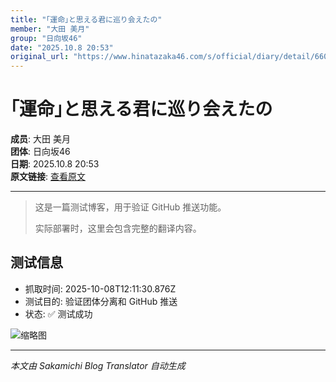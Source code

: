 ```yaml
---
title: "｢運命｣と思える君に巡り会えたの"
member: "大田 美月"
group: "日向坂46"
date: "2025.10.8 20:53"
original_url: "https://www.hinatazaka46.com/s/official/diary/detail/66037?ima=0000&cd=member"
---
```


# ｢運命｣と思える君に巡り会えたの

**成员**: 大田 美月  
**团体**: 日向坂46  
**日期**: 2025.10.8 20:53  
**原文链接**: [查看原文](https://www.hinatazaka46.com/s/official/diary/detail/66037?ima=0000&cd=member)

---

> 这是一篇测试博客，用于验证 GitHub 推送功能。
> 
> 实际部署时，这里会包含完整的翻译内容。

## 测试信息

- 抓取时间: 2025-10-08T12:11:30.876Z
- 测试目的: 验证团体分离和 GitHub 推送
- 状态: ✅ 测试成功


![缩略图](https://cdn.hinatazaka46.com/images/14/325/4c87d9c8e738b16a035a9a8ac174d/200_320_102400.jpg)


---

*本文由 Sakamichi Blog Translator 自动生成*
